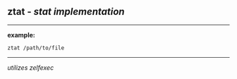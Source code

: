 ‎
=

## ztat - *stat implementation*

------------------------------------

**example:**

    ztat /path/to/file

------------------------------------

*utilizes zelfexec*